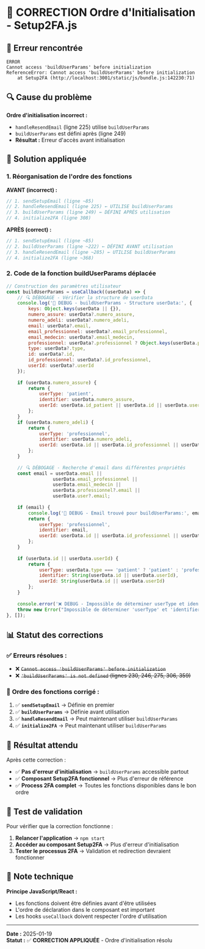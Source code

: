 # 🔧 CORRECTION Ordre d'Initialisation - Setup2FA.js

## 🚨 **Erreur rencontrée**

```
ERROR
Cannot access 'buildUserParams' before initialization
ReferenceError: Cannot access 'buildUserParams' before initialization
    at Setup2FA (http://localhost:3001/static/js/bundle.js:142230:71)
```

## 🔍 **Cause du problème**

**Ordre d'initialisation incorrect :**
- `handleResendEmail` (ligne 225) utilise `buildUserParams`
- `buildUserParams` est défini après (ligne 249)
- **Résultat :** Erreur d'accès avant initialisation

## 🔧 **Solution appliquée**

### **1. Réorganisation de l'ordre des fonctions**

**AVANT (incorrect) :**
```javascript
// 1. sendSetupEmail (ligne ~85)
// 2. handleResendEmail (ligne 225) ← UTILISE buildUserParams
// 3. buildUserParams (ligne 249) ← DÉFINI APRÈS utilisation
// 4. initialize2FA (ligne 308)
```

**APRÈS (correct) :**
```javascript
// 1. sendSetupEmail (ligne ~85)
// 2. buildUserParams (ligne ~222) ← DÉFINI AVANT utilisation
// 3. handleResendEmail (ligne ~285) ← UTILISE buildUserParams
// 4. initialize2FA (ligne ~368)
```

### **2. Code de la fonction buildUserParams déplacée**

```javascript
// Construction des paramètres utilisateur
const buildUserParams = useCallback((userData) => {
    // 🔍 DÉBOGAGE - Vérifier la structure de userData
    console.log('🔐 DEBUG - buildUserParams - Structure userData:', {
        keys: Object.keys(userData || {}),
        numero_assure: userData?.numero_assure,
        numero_adeli: userData?.numero_adeli,
        email: userData?.email,
        email_professionnel: userData?.email_professionnel,
        email_medecin: userData?.email_medecin,
        professionnel: userData?.professionnel ? Object.keys(userData.professionnel) : 'N/A',
        type: userData?.type,
        id: userData?.id,
        id_professionnel: userData?.id_professionnel,
        userId: userData?.userId
    });
    
    if (userData.numero_assure) {
        return { 
            userType: 'patient', 
            identifier: userData.numero_assure, 
            userId: userData.id_patient || userData.id || userData.userId ? String(userData.id_patient || userData.id || userData.userId) : undefined 
        };
    }
    if (userData.numero_adeli) {
        return { 
            userType: 'professionnel', 
            identifier: userData.numero_adeli, 
            userId: userData.id || userData.id_professionnel || userData.userId ? String(userData.id || userData.id_professionnel || userData.userId) : undefined 
        };
    }
    
    // 🔍 DÉBOGAGE - Recherche d'email dans différentes propriétés
    const email = userData.email || 
                 userData.email_professionnel || 
                 userData.email_medecin ||
                 userData.professionnel?.email ||
                 userData.user?.email;
    
    if (email) {
        console.log('🔐 DEBUG - Email trouvé pour buildUserParams:', email);
        return { 
            userType: 'professionnel', 
            identifier: email, 
            userId: userData.id || userData.id_professionnel || userData.userId ? String(userData.id || userData.id_professionnel || userData.userId) : undefined 
        };
    }
    
    if (userData.id || userData.userId) {
        return { 
            userType: userData.type === 'patient' ? 'patient' : 'professionnel', 
            identifier: String(userData.id || userData.userId), 
            userId: String(userData.id || userData.userId) 
        };
    }
    
    console.error('❌ DEBUG - Impossible de déterminer userType et identifier:', userData);
    throw new Error("Impossible de déterminer 'userType' et 'identifier' pour setup2FA");
}, []);
```

## 📊 **Statut des corrections**

### ✅ **Erreurs résolues :**
- ❌ ~~`Cannot access 'buildUserParams' before initialization`~~
- ❌ ~~`'buildUserParams' is not defined` (lignes 230, 246, 275, 306, 359)~~

### 🔧 **Ordre des fonctions corrigé :**
1. ✅ **`sendSetupEmail`** → Définie en premier
2. ✅ **`buildUserParams`** → Définie avant utilisation
3. ✅ **`handleResendEmail`** → Peut maintenant utiliser `buildUserParams`
4. ✅ **`initialize2FA`** → Peut maintenant utiliser `buildUserParams`

## 🎯 **Résultat attendu**

Après cette correction :
- ✅ **Pas d'erreur d'initialisation** → `buildUserParams` accessible partout
- ✅ **Composant Setup2FA fonctionnel** → Plus d'erreur de référence
- ✅ **Process 2FA complet** → Toutes les fonctions disponibles dans le bon ordre

## 🚀 **Test de validation**

Pour vérifier que la correction fonctionne :
1. **Relancer l'application** → `npm start`
2. **Accéder au composant Setup2FA** → Plus d'erreur d'initialisation
3. **Tester le processus 2FA** → Validation et redirection devraient fonctionner

## 📝 **Note technique**

**Principe JavaScript/React :**
- Les fonctions doivent être définies avant d'être utilisées
- L'ordre de déclaration dans le composant est important
- Les hooks `useCallback` doivent respecter l'ordre d'utilisation

---
**Date :** 2025-01-19  
**Statut :** ✅ **CORRECTION APPLIQUÉE** - Ordre d'initialisation résolu

